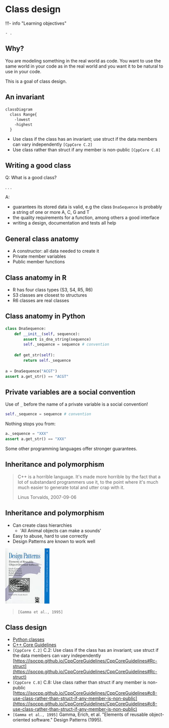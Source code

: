 # Class design

!!!- info "Learning objectives"

    - .

## Why?

You are modeling something in the real world as code.
You want to use the same world in your code as in the real world
and you want it to be natural to use in your code.

This is a goal of class design.

## An invariant

```mermaid
classDiagram
  class Range{
    -lowest
    -highest
  }
```

- Use class if the class has an invariant;
  use struct if the data members can vary independently `[CppCore C.2]`
- Use class rather than struct if any member is non-public `[CppCore C.8]`

## Writing a good class

Q: What is a good class?

. . .

A:

- guarantees its stored data is valid,
  e.g the class `DnaSequence` is probably a string of one or more A, C, G and T
- the quality requirements for a function, among others a good interface
- writing a design, documentation and tests all help

## General class anatomy

- A constructor: all data needed to create it
- Private member variables
- Public member functions

## Class anatomy in R

- R has four class types (S3, S4, R5, R6)
- S3 classes are closest to structures
- R6 classes are real classes

## Class anatomy in Python

```python
class DnaSequence:
    def __init__(self, sequence):
        assert is_dna_string(sequence)
        self._sequence = sequence # convention

    def get_str(self):
        return self._sequence

a = DnaSequence("ACGT")
assert a.get_str() == "ACGT"
```

## Private variables are a social convention

Use of `_` before the name of a private variable is a social convention!

```python
self._sequence = sequence # convention
```

Nothing stops you from:

```python
a._sequence = "XXX"
assert a.get_str() == "XXX"
```

Some other programming languages offer stronger guarantees.

## Inheritance and polymorphism

> C++ is a horrible language.
> It's made more horrible by the fact
> that a lot of substandard programmers use it,
> to the point where it's much much easier
> to generate total and utter crap with it.
>
> Linus Torvalds, 2007-09-06

## Inheritance and polymorphism

- Can create class hierarchies
    - 'All Animal objects can make a sounds'
- Easy to abuse, hard to use correctly
- Design Patterns are known to work well

![Gamma et al., 1995](design_patterns_book.jpg)

> `[Gamma et al., 1995]`

## Class design

- [Python classes](https://docs.python.org/3/tutorial/classes.html)
- [C++ Core Guidelines](https://isocpp.github.io/CppCoreGuidelines/CppCoreGuidelines#S-class)
- `[CppCore C.2]` C.2: Use class if the class has an invariant; use struct
  if the data members can vary independently
  [https://isocpp.github.io/CppCoreGuidelines/CppCoreGuidelines#Rc-struct](https://isocpp.github.io/CppCoreGuidelines/CppCoreGuidelines#Rc-struct)
- `[CppCore C.8]` C.8: Use class rather than struct if any member is non-public
  [https://isocpp.github.io/CppCoreGuidelines/CppCoreGuidelines#c8-use-class-rather-than-struct-if-any-member-is-non-public](https://isocpp.github.io/CppCoreGuidelines/CppCoreGuidelines#c8-use-class-rather-than-struct-if-any-member-is-non-public)
- `[Gamma et al., 1995]` Gamma, Erich, et al.
  "Elements of reusable object-oriented software." Design Patterns (1995).
